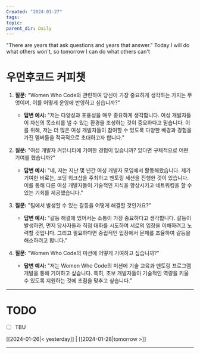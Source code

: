 ```yaml
---
Created: "2024-01-27"
tags: 
topic: 
parent_dir: Daily
---
```

"There are years that ask questions and years that answer."
Today I will do what others won't, so tomorrow I can do what others can't
# 우먼후코드 커피챗
1. **질문:** "Women Who Code와 관련하여 당신이 가장 중요하게 생각하는 가치는 무엇이며, 이를 어떻게 운영에 반영하고 싶습니까?"
   - **답변 예시:** "저는 다양성과 포용성을 매우 중요하게 생각합니다. 여성 개발자들이 자신의 목소리를 낼 수 있는 환경을 조성하는 것이 중요하다고 믿습니다. 이를 위해, 저는 더 많은 여성 개발자들이 참여할 수 있도록 다양한 배경과 경험을 가진 멤버들을 적극적으로 초대하고자 합니다."

2. **질문:** "여성 개발자 커뮤니티에 기여한 경험이 있습니까? 있다면 구체적으로 어떤 기여를 했습니까?"
   - **답변 예시:** "네, 저는 지난 몇 년간 여성 개발자 모임에서 활동해왔습니다. 제가 기여한 바로는, 코딩 워크샵을 주최하고 멘토링 세션을 진행한 것이 있습니다. 이를 통해 다른 여성 개발자들이 기술적인 지식을 향상시키고 네트워킹을 할 수 있는 기회를 제공했습니다."

3. **질문:** "팀에서 발생할 수 있는 갈등을 어떻게 해결할 것인가요?"
   - **답변 예시:** "갈등 해결에 있어서는 소통이 가장 중요하다고 생각합니다. 갈등이 발생하면, 먼저 당사자들과 직접 대화를 시도하여 서로의 입장을 이해하려고 노력할 것입니다. 그리고 필요하다면 중립적인 입장에서 문제를 조율하여 갈등을 해소하려고 합니다."

4. **질문:** "Women Who Code의 미션에 어떻게 기여하고 싶습니까?"
   - **답변 예시:** "저는 Women Who Code의 미션에 기술 교육과 멘토링 프로그램 개발을 통해 기여하고 싶습니다. 특히, 초보 개발자들이 기술적인 역량을 키울 수 있도록 지원하는 것에 초점을 맞추고 싶습니다."



----
# TODO
- [ ] TBU 
  
[[2024-01-26|< yesterday]] | [[2024-01-28|tomorrow >]]  
  
---  
